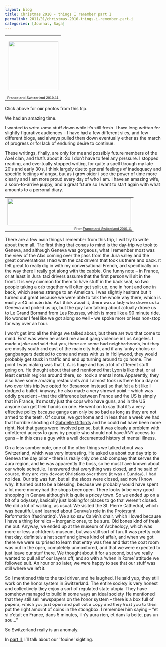 ```yaml
---
layout: blog
title: Christmas 2010 - things I remember part I
permalink: 2011/01/christmas-2010-things-i-remember-part-i
categories: [Journal, Saga]
---
```


<table style="width: 194px;">
<tbody>
<tr>
<td style="height: 194px; background: url(http://picasaweb.google.com/s/c/transparent_album_background.gif) no-repeat left;" align="center"><a href="http://picasaweb.google.com/krister.axel/FranceAndSwitzerland201011?authkey=Gv1sRgCO2DsLKHiJPwWA&amp;feat=embedwebsite"><img style="margin: 1px 0 0 4px;" src="http://lh4.ggpht.com/_aJ4urxfgN9A/TSt8vdqcZhE/AAAAAAAAH-A/lgOBHd7gAIg/s160-c/FranceAndSwitzerland201011.jpg" alt="" width="160" height="160" /></a></td>
</tr>
<tr>
<td style="text-align: center; font-family: arial,sans-serif; font-size: 11px;"><a style="color: #4d4d4d; font-weight: bold; text-decoration: none;" href="http://picasaweb.google.com/krister.axel/FranceAndSwitzerland201011?authkey=Gv1sRgCO2DsLKHiJPwWA&amp;feat=embedwebsite">France and Switzerland 2010-11</a></td>
</tr>
</tbody>
</table>
<p>Click above for our photos from this trip.</p>
<p>We had an amazing time.</p>
<p>I wanted to write some stuff down while it&#8217;s still fresh. I have long written for slightly figurative audiences &#8211; I have had a few different sites, and few different blogs, and always pulled them down eventually either as the march of progress or for lack of enduring desire to continue.</p>
<p>These writings, finally, are only for me and possibly future members of the Axel clan, and that&#8217;s about it. So I don&#8217;t have to feel any pressure. I stopped reading, and eventually stopped writing, for quite a spell through my late 20&#8242;s and early 30&#8242;s, I think largely due to general feelings of inadequacy and specific feelings of angst, but as I grow older I see the power of time more clearly and I am more proud every day of who I am. I have an amazing wife, a soon-to-arrive puppy, and a great future so I want to start again with what amounts to a personal diary.</p>
<table style="width: auto;">
<tbody>
<tr>
<td><a href="http://picasaweb.google.com/lh/photo/8_l90SItT_--ElIBakqfpZi42ncwKoU7q4CX0xgHeYA?feat=embedwebsite"><img src="http://lh5.ggpht.com/_aJ4urxfgN9A/TSt99z1aHDI/AAAAAAAAAq8/wgopOe8C9Bs/s400/DSC00615.JPG" alt="" width="400" height="88" /></a></td>
</tr>
<tr>
<td style="font-family: arial,sans-serif; font-size: 11px; text-align: right;">From <a href="http://picasaweb.google.com/krister.axel/FranceAndSwitzerland201011?authkey=Gv1sRgCO2DsLKHiJPwWA&amp;feat=embedwebsite">France and Switzerland 2010-11</a></td>
</tr>
</tbody>
</table>
<p>There are a few main things I remember from this trip, I will try to write about them all. The first thing that comes to mind is the day-trip we took to Geneva, and although Geneva was gorgeous, what I remember most was the view of the Alps coming over the pass from the Jura valley and the great conversations I had with the cab drivers that took us there and back. It felt great to really dig in with my conversational French, and specifically on the way there I really got along with the cabbie. One funny note &#8211; in France, or at least in Jura, taxi drivers assume that the first person will sit in the front. It is very common for them to have stuff in the back seat, so two people taking a cab together will often get split up, one in front and one in back, which seems strange to an American. I was slightly hesitant but it turned out great because we were able to talk the whole way there, which is easily a 45 minute ride. As I think about it, there was a lady who drove us to Geneva and picked us up, but the guy I am talking about actually drove us to Le Grand Bornand from Les Rousses, which is more like a 90 minute ride. No wonder I feel like we got along so well &#8211; we spoke more or less non-stop for way over an hour. </p>
<p>I won&#8217;t get into all the things we talked about, but there are two that come to mind. First was when he asked me about gang violence in Los Angeles. I made a joke and said that yes, there are some bad neighborhoods, but they are mostly south and east of the main city hub, and if any funky cholos or gangbangers decided to come and mess with us in Hollywood, they would probably get stuck in traffic and end up turning around to go home. The point I was making was that L.A. is huge and has a lot of different stuff going on. He thought about that and mentioned that Lyon is like that, or at least certain regions around there, so I took a mental note. Apparently, they also have some amazing restaurants and I almost took us there for a day or two over this trip (we opted for Besançon instead) so that felt a bit like I dodged a bullet. Anyway, he also made a very shrewd point &#8211; which was oddly prescient &#8211; that the difference between France and the US is simply that in France, it&#8217;s mostly just the cops who have guns, and in the US anyone can get their hands on one. He went on to say that it&#8217;s a very effective policy because gangs can only be so bad as long as they are not armed to the teeth. Of course, we got home and in less than a week we had that horrible shooting of <a title="Gabrielle Giffords" href="http://en.wikipedia.org/wiki/Gabrielle_Giffords" target="_blank">Gabrielle Giffords</a> and he could not have been more right. Not that gangs were involved per se, but it was clearly a problem with unfettered access to guns by people who should not have ANY access to guns &#8211; in this case a guy with a well documented history of mental illness.</p>
<p>On a less somber note, one of the other things we talked about was Switzerland, which was very interesting. He asked us about our day trip to Geneva the day prior &#8211; there is really only one cab company that serves the Jura region, and he was apparently the boss, so he must have known about our whole schedule. I answered that everything was closed, and he said of course, they are very devout Christians over there (it was a Sunday). I had no idea. Our trip was fun, but all the shops were closed, and now I know why. It turned out to be a blessing, because we probably would have spent a lot more money had the shops been open. There looks to be very good shopping in Geneva although it is quite a pricey town. So we ended up on a bit of a odyssey, basically just looking for places to go that weren&#8217;t closed. We did a lot of walking, as usual. We visited the St. Pierre Cathedral, which was beautiful, and learned about Geneva&#8217;s role in the <a title="protestant reformation" href="http://en.wikipedia.org/wiki/Protestant_Reformation" target="_blank">Protestant Reformation</a> (fascinating). We also saw Calvin&#8217;s chair, which I loved because I have a thing for relics &#8211; inorganic ones, to be sure. Old bones kind of freak me out. Anyway, we ended up at the museum of Archeology, which was more or less a children&#8217;s museum, but was still sort of fun. It was pretty cold that day, definitely a hat scarf and gloves kind of affair, and when we got there we were surprised to learn that entry was free and that the coat room was out in the open, completely unmonitored, and that we were expected to just leave our stuff there. We thought about it for a second, but we really wanted to pull all of our layers off, and so with a &#8216;when in Rome&#8217; attitude we followed suit. An hour or so later, we were happy to see that our stuff was still where we left it.</p>
<p>So I mentioned this to the taxi driver, and he laughed. He said yup, they still work on the honor system in Switzerland. The entire society is very honest and collectively they enjoy a sort of regulated state utopia. They have somehow managed to build in some ways an ideal society. He mentioned that they still sell newspapers on the honor system &#8211; there is a box full of papers, which you just open and pull out a copy and they trust you to then put the right amount of coins in the strongbox. I remember him saying &#8211; &#8220;et si c&#8217;etait en France, dans 5 minutes, il n&#8217;y aura rien, et dans la boite, pas un sou&#8230;&#8221;</p>
<p>So Switzerland really is an anomaly.</p>
<p>In <a href="http://blog.kristeraxel.com/2011/01/christmas-2010-%E2%80%93-things-i-remember-part-ii/">part II</a>, I&#8217;ll talk about our 'fouine' sighting.</p>
